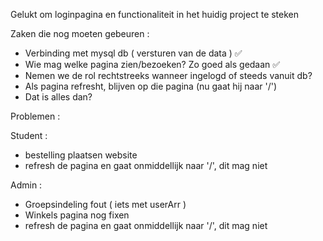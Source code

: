 Gelukt om loginpagina en functionaliteit in het huidig project te steken



Zaken die nog moeten gebeuren : 

- Verbinding met mysql db ( versturen van de data ) ✅
- Wie mag welke pagina zien/bezoeken? Zo goed als gedaan ✅
- Nemen we de rol rechtstreeks wanneer ingelogd of steeds vanuit db?
- Als pagina refresht, blijven op die pagina (nu gaat hij naar '/')
- Dat is alles dan?


Problemen : 

Student : 

- bestelling plaatsen website 
- refresh de pagina en gaat onmiddellijk naar '/', dit mag niet


Admin : 

- Groepsindeling fout ( iets met userArr )
- Winkels pagina nog fixen
- refresh de pagina en gaat onmiddellijk naar '/', dit mag niet


